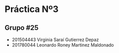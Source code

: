 # Práctica Nº3
## Grupo #25
- 201504443 Virginia Saraí Gutierrez Depaz
- 201780044 Leonardo Roney Martinez Maldonado